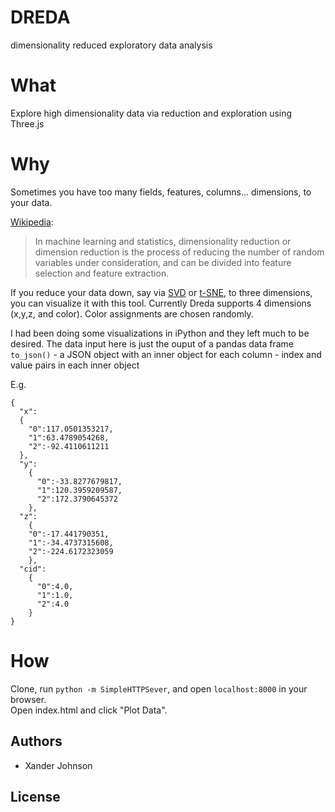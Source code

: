 # DREDA
dimensionality reduced exploratory data analysis

# What

Explore high dimensionality data via reduction and exploration using Three.js

# Why

Sometimes you have too many fields, features, columns... dimensions, to your data. 

[Wikipedia](http://en.wikipedia.org/wiki/Dimensionality_reduction):
>In machine learning and statistics, dimensionality reduction or dimension reduction is the process of reducing the number of random variables under consideration, and can be divided into feature selection and feature extraction.

If you reduce your data down, say via [SVD](http://en.wikipedia.org/wiki/Singular_value_decomposition) or [t-SNE](http://en.wikipedia.org/wiki/T-distributed_stochastic_neighbor_embedding), to three dimensions, you can visualize it with this tool. Currently Dreda supports 4 dimensions (x,y,z, and color). Color assignments are chosen randomly. 

I had been doing some visualizations in iPython and they left much to be desired. The data input here is just the ouput of a pandas data frame `to_json()` - a JSON object with an inner object for each column - index and value pairs in each inner object

E.g.
```
{
  "x":
  {
    "0":117.0501353217,
    "1":63.4789054268,
    "2":-92.4110611211
  },
  "y":
    {
      "0":-33.8277679817,
      "1":120.3959209587,
      "2":172.3790645372
    },
  "z":
    {
    "0":-17.441790351,
    "1":-34.4737315608,
    "2":-224.6172323059
    },
  "cid":
    {
      "0":4.0,
      "1":1.0,
      "2":4.0
    }
}
```
# How

Clone, run `python -m SimpleHTTPSever`, and open `localhost:8000` in your browser.  
Open index.html and click "Plot Data".

## Authors 

* Xander Johnson

## License

